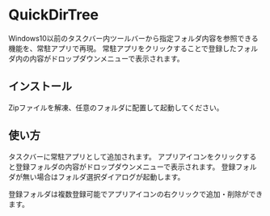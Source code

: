 ﻿# QuickDirTree

Windows10以前のタスクバー内ツールバーから指定フォルダ内容を参照できる機能を、常駐アプリで再現。
常駐アプリをクリックすることで登録したフォルダ内の内容がドロップダウンメニューで表示されます。

## インストール

Zipファイルを解凍、任意のフォルダに配置して起動してください。

## 使い方

タスクバーに常駐アプリとして追加されます。
アプリアイコンをクリックすると登録フォルダの内容がドロップダウンメニューで表示されます。
登録フォルダが無い場合はフォルダ選択ダイアログが起動します。

登録フォルダは複数登録可能でアプリアイコンの右クリックで追加・削除ができます。
